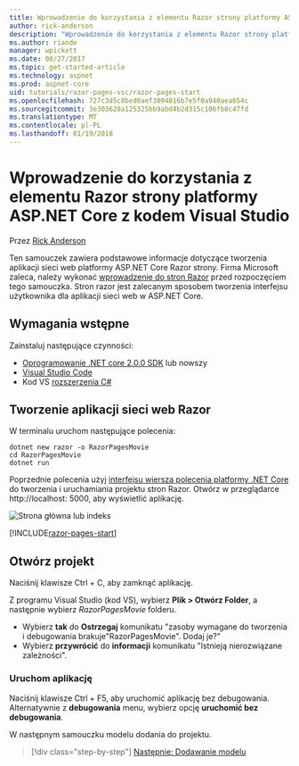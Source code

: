 ```yaml
---
title: Wprowadzenie do korzystania z elementu Razor strony platformy ASP.NET Core z kodem Visual Studio
author: rick-anderson
description: "Wprowadzenie do korzystania z elementu Razor strony platformy ASP.NET Core za pomocą programu Visual Studio Code"
ms.author: riande
manager: wpickett
ms.date: 08/27/2017
ms.topic: get-started-article
ms.technology: aspnet
ms.prod: aspnet-core
uid: tutorials/razor-pages-vsc/razor-pages-start
ms.openlocfilehash: 727c3d5c8bed0aef3094816b7e5f0a940aea654c
ms.sourcegitcommit: 3e303620a125325bb9abd4b2d315c106fb8c47fd
ms.translationtype: MT
ms.contentlocale: pl-PL
ms.lasthandoff: 01/19/2018
---
```

# <a name="getting-started-with-razor-pages-in-aspnet-core-with-visual-studio-code"></a>Wprowadzenie do korzystania z elementu Razor strony platformy ASP.NET Core z kodem Visual Studio

Przez [Rick Anderson](https://twitter.com/RickAndMSFT)

Ten samouczek zawiera podstawowe informacje dotyczące tworzenia aplikacji sieci web platformy ASP.NET Core Razor strony. Firma Microsoft zaleca, należy wykonać [wprowadzenie do stron Razor](xref:mvc/razor-pages/index) przed rozpoczęciem tego samouczka. Stron razor jest zalecanym sposobem tworzenia interfejsu użytkownika dla aplikacji sieci web w ASP.NET Core.

## <a name="prerequisites"></a>Wymagania wstępne

Zainstaluj następujące czynności:

* [Oprogramowanie .NET core 2.0.0 SDK](https://www.microsoft.com/net/core) lub nowszy
* [Visual Studio Code](https://code.visualstudio.com)
* Kod VS [rozszerzenia C#](https://marketplace.visualstudio.com/items?itemName=ms-vscode.csharp) 

## <a name="create-a-razor-web-app"></a>Tworzenie aplikacji sieci web Razor

W terminalu uruchom następujące polecenia:

```console
dotnet new razor -o RazorPagesMovie
cd RazorPagesMovie
dotnet run
```

Poprzednie polecenia użyj [interfejsu wiersza polecenia platformy .NET Core](https://docs.microsoft.com/dotnet/core/tools/dotnet) do tworzenia i uruchamiania projektu stron Razor. Otwórz w przeglądarce http://localhost: 5000, aby wyświetlić aplikację.

![Strona główna lub indeks](../razor-pages/razor-pages-start/_static/home.png)

[!INCLUDE[razor-pages-start](../../includes/RP/razor-pages-start.md)]

## <a name="open-the-project"></a>Otwórz projekt

Naciśnij klawisze Ctrl + C, aby zamknąć aplikację.

Z programu Visual Studio (kod VS), wybierz **Plik > Otwórz Folder**, a następnie wybierz *RazorPagesMovie* folderu.

- Wybierz **tak** do **Ostrzegaj** komunikatu "zasoby wymagane do tworzenia i debugowania brakuje"RazorPagesMovie". Dodaj je?"
- Wybierz **przywrócić** do **informacji** komunikatu "Istnieją nierozwiązane zależności".

### <a name="launch-the-app"></a>Uruchom aplikację

Naciśnij klawisze Ctrl + F5, aby uruchomić aplikację bez debugowania. Alternatywnie z **debugowania** menu, wybierz opcję **uruchomić bez debugowania**.

W następnym samouczku modelu dodania do projektu. 

>[!div class="step-by-step"]
[Następnie: Dodawanie modelu](xref:tutorials/razor-pages-vsc/model)  
